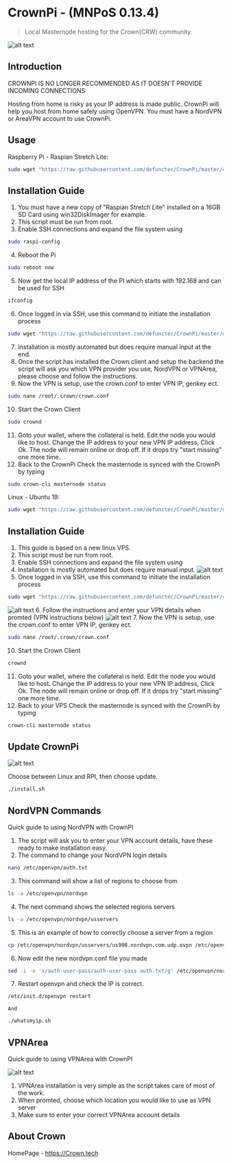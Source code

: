 # CrownPi - (MNPoS 0.13.4)
> Local Masternode hosting for the Crown(CRW) community.

![alt text](https://i.imgur.com/yWxTrUM.jpg)

## Introduction

CROWNPI IS NO LONGER RECOMMENDED AS IT DOESN'T PROVIDE INCOMING CONNECTIONS


Hosting from home is risky as your IP address is made public. CrownPi will help you host from home safely using OpenVPN.
You must have a NordVPN or AreaVPN account to use CrownPi.

## Usage

Raspberry Pi - Raspian Stretch Lite:

```sh
sudo wget "https://raw.githubusercontent.com/defunctec/CrownPi/master/crownpiscript.sh" -O install.sh | bash && sudo chmod +x install.sh && sudo ./install.sh
```

## Installation Guide

1. You must have a new copy of "Raspian Stretch Lite" installed on a 16GB SD Card using win32DiskImager for example.
2. This script must be run from root.
3. Enable SSH connections and expand the file system using
```sh
sudo raspi-config
``` 
4. Reboot the Pi 
```sh
sudo reboot now
```
5. Now get the local IP address of the PI which starts with 192.168 and can be used for SSH
```sh
ifconfig
```
6. Once logged in via SSH, use this command to initiate the installation process
```sh
sudo wget "https://raw.githubusercontent.com/defunctec/CrownPi/master/crownpiscript.sh" -O install.sh | bash && sudo chmod +x install.sh && sudo ./install.sh
```
7. Installation is mostly automated but does require manual input at the end.
8. Once the script has installed the Crown client and setup the backend the script will ask you which VPN provider you use, NordVPN or VPNArea, please choose and follow the instructions.
9. Now the VPN is setup, use the crown.conf to enter VPN IP, genkey ect.
```sh
sudo nano /root/.crown/crown.conf
```
10. Start the Crown Client
```sh
sudo crownd
```
11. Goto your wallet, where the collateral is held.
	 Edit the node you would like to host.
	 Change the IP address to your new VPN IP address, Click Ok.
	 The node will remain online or drop off. If it drops try "start missing" one more time.
12. Back to the CrownPi
	 Check the masternode is synced with the CrownPi by typing
```sh
sudo crown-cli masternode status
```

Linux - Ubuntu 19:

```sh
sudo wget "https://raw.githubusercontent.com/defunctec/CrownPi/master/crownpiscript.sh" -O install.sh | bash && sudo chmod +x install.sh && sudo ./install.sh
```

## Installation Guide

1. This guide is based on a new linux VPS.
2. This script must be run from root.
3. Enable SSH connections and expand the file system using
4. Installation is mostly automated but does require manual input.
![alt text](https://i.imgur.com/6gFdUaN.png?1)
5. Once logged in via SSH, use this command to initiate the installation process
```sh
sudo wget "https://raw.githubusercontent.com/defunctec/CrownPi/master/crownpiscript.sh" -O install.sh | bash && sudo chmod +x install.sh && sudo ./install.sh
```
![alt text](https://i.imgur.com/PuTLgWa.png)
6. Follow the instructions and enter your VPN details when promted (VPN instructions below)
![alt text](https://i.imgur.com/GAekdKu.png)
7. Now the VPN is setup, use the crown.conf to enter VPN IP, genkey ect.
```sh
sudo nano /root/.crown/crown.conf
```
10. Start the Crown Client
```sh
crownd
```
11. Goto your wallet, where the collateral is held.
	 Edit the node you would like to host.
	 Change the IP address to your new VPN IP address, Click Ok.
	 The node will remain online or drop off. If it drops try "start missing" one more time.
12. Back to your VPS
	 Check the masternode is synced with the CrownPi by typing
```sh
crown-cli masternode status
```

## Update CrownPi

![alt text](https://i.imgur.com/3zYYrpO.png)

Choose between Linux and RPI, then choose update.

```sh
./install.sh
``` 

## NordVPN Commands

Quick guide to using NordVPN with CrownPI

1. The script will ask you to enter your VPN account details, have these ready to make installation easy.
2. The command to change your NordVPN login details
```sh
nano /etc/openvpn/auth.txt
``` 
3. This command will show a list of regions to choose from
```sh
ls -a /etc/openvpn/nordvpn
```
4. The next command shows the selected regions servers
```sh
ls -a /etc/openvpn/nordvpn/usservers
```
5. This is an example of how to correctly choose a server from a region
```sh
cp /etc/openvpn/nordvpn/usservers/us998.nordvpn.com.udp.ovpn /etc/openvpn/nordvpn.conf
```
6. Now edit the new nordvpn.conf file you made
```sh
sed -i -e 's/auth-user-pass/auth-user-pass auth.txt/g' /etc/openvpn/nordvpn.conf
```
7. Restart openvpn and check the IP is correct.
```sh
/etc/init.d/openvpn restart
```
	And
```sh
./whatsmyip.sh
```

## VPNArea
Quick guide to using VPNArea with CrownPI

![alt text](https://i.imgur.com/uCdPqor.png)

1. VPNArea installation is very simple as the script takes care of most of the work.
2. When promted, choose which location you would like to use as VPN server
3. Make sure to enter your correct VPNArea account details

## About Crown

HomePage - https://Crown.tech